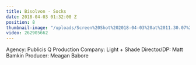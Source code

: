 ```yaml
---
title: Bisolvon - Socks
date: 2018-04-03 01:32:00 Z
position: 8
thumbnail-image: "/uploads/Screen%20Shot%202018-04-03%20at%2011.30.07%20am.png"
video: 262905662
---
```


Agency: Publicis Q
Production Company: Light + Shade
Director/DP: Matt Bamkin
Producer: Meagan Babore
